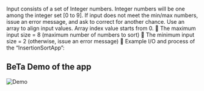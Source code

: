 Input consists of a set of Integer numbers. Integer numbers will be one among the
integer set [0 to 9]. If input does not meet the min/max numbers, issue an error
message, and ask to correct for another chance. Use an array to align input values. Array
index value starts from 0.
 The maximum input size = 8 (maximum number of numbers to sort)
 The minimum input size = 2 (otherwise, issue an error message)
 Example I/O and process of the “InsertionSortApp”:



##  BeTa Demo of the app
![Demo]()

